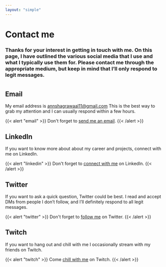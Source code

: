 ```yaml
---
layout: "simple"
---
```


# Contact me

### Thanks for your interest in getting in touch with me. On this page, I have outlined the various social media that I use and what I typically use them for. Please contact me through the appropriate medium, but keep in mind that I’ll only respond to legit messages.

#
#
## Email

My email address is annshagrawaal11@gmail.com This is the best way to grab my attention and I can usually respond within a few hours.

{{< alert "email" >}}
Don't forget to [send me an email](https://www.linkedin.com/in/annshagrawaal/).
{{< /alert >}}

## LinkedIn

If you want to know more about about my career and projects, connect with me on LinkedIn.

{{< alert "linkedin" >}}
Don't forget to [connect with me](https://www.linkedin.com/in/annshagrawaal/) on LinkedIn.
{{< /alert >}}

## Twitter

If you want to ask a quick question, Twitter could be best. I read and accept DMs from people I don’t follow, and I’ll definitely respond to all legit messages.

{{< alert "twitter" >}}
Don't forget to [follow me](https://twitter.com/annshagrawaal) on Twitter.
{{< /alert >}}

## Twitch

If you want to hang out and chill with me I occasionally stream with my friends on Twitch. 

{{< alert "twitch" >}}
Come [chill with me](https://www.linkedin.com/in/annshagrawaal/) on Twitch.
{{< /alert >}}
